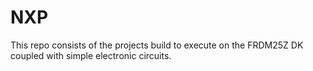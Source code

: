 # NXP
This repo consists of the projects build to execute on the FRDM25Z DK coupled with simple electronic circuits.
